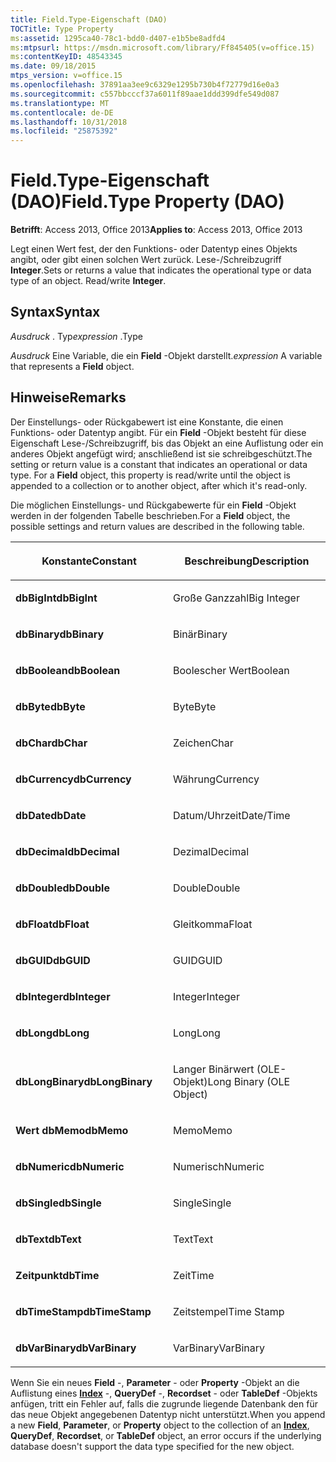 ```yaml
---
title: Field.Type-Eigenschaft (DAO)
TOCTitle: Type Property
ms:assetid: 1295ca40-78c1-bdd0-d407-e1b5be8adfd4
ms:mtpsurl: https://msdn.microsoft.com/library/Ff845405(v=office.15)
ms:contentKeyID: 48543345
ms.date: 09/18/2015
mtps_version: v=office.15
ms.openlocfilehash: 37891aa3ee9c6329e1295b730b4f72779d16e0a3
ms.sourcegitcommit: c557bbcccf37a6011f89aae1ddd399dfe549d087
ms.translationtype: MT
ms.contentlocale: de-DE
ms.lasthandoff: 10/31/2018
ms.locfileid: "25875392"
---
```

# <a name="fieldtype-property-dao"></a><span data-ttu-id="91f1b-102">Field.Type-Eigenschaft (DAO)</span><span class="sxs-lookup"><span data-stu-id="91f1b-102">Field.Type Property (DAO)</span></span>


<span data-ttu-id="91f1b-103">**Betrifft**: Access 2013, Office 2013</span><span class="sxs-lookup"><span data-stu-id="91f1b-103">**Applies to**: Access 2013, Office 2013</span></span>

<span data-ttu-id="91f1b-p101">Legt einen Wert fest, der den Funktions- oder Datentyp eines Objekts angibt, oder gibt einen solchen Wert zurück. Lese-/Schreibzugriff **Integer**.</span><span class="sxs-lookup"><span data-stu-id="91f1b-p101">Sets or returns a value that indicates the operational type or data type of an object. Read/write **Integer**.</span></span>

## <a name="syntax"></a><span data-ttu-id="91f1b-106">Syntax</span><span class="sxs-lookup"><span data-stu-id="91f1b-106">Syntax</span></span>

<span data-ttu-id="91f1b-107">*Ausdruck* . Typ</span><span class="sxs-lookup"><span data-stu-id="91f1b-107">*expression* .Type</span></span>

<span data-ttu-id="91f1b-108">*Ausdruck* Eine Variable, die ein **Field** -Objekt darstellt.</span><span class="sxs-lookup"><span data-stu-id="91f1b-108">*expression* A variable that represents a **Field** object.</span></span>

## <a name="remarks"></a><span data-ttu-id="91f1b-109">Hinweise</span><span class="sxs-lookup"><span data-stu-id="91f1b-109">Remarks</span></span>

<span data-ttu-id="91f1b-p102">Der Einstellungs- oder Rückgabewert ist eine Konstante, die einen Funktions- oder Datentyp angibt. Für ein **Field** -Objekt besteht für diese Eigenschaft Lese-/Schreibzugriff, bis das Objekt an eine Auflistung oder ein anderes Objekt angefügt wird; anschließend ist sie schreibgeschützt.</span><span class="sxs-lookup"><span data-stu-id="91f1b-p102">The setting or return value is a constant that indicates an operational or data type. For a **Field** object, this property is read/write until the object is appended to a collection or to another object, after which it's read-only.</span></span>

<span data-ttu-id="91f1b-112">Die möglichen Einstellungs- und Rückgabewerte für ein **Field** -Objekt werden in der folgenden Tabelle beschrieben.</span><span class="sxs-lookup"><span data-stu-id="91f1b-112">For a **Field** object, the possible settings and return values are described in the following table.</span></span>

<table>
<colgroup>
<col style="width: 50%" />
<col style="width: 50%" />
</colgroup>
<thead>
<tr class="header">
<th><p><span data-ttu-id="91f1b-113">Konstante</span><span class="sxs-lookup"><span data-stu-id="91f1b-113">Constant</span></span></p></th>
<th><p><span data-ttu-id="91f1b-114">Beschreibung</span><span class="sxs-lookup"><span data-stu-id="91f1b-114">Description</span></span></p></th>
</tr>
</thead>
<tbody>
<tr class="odd">
<td><p><span data-ttu-id="91f1b-115"><strong>dbBigInt</strong></span><span class="sxs-lookup"><span data-stu-id="91f1b-115"><strong>dbBigInt</strong></span></span></p></td>
<td><p><span data-ttu-id="91f1b-116">Große Ganzzahl</span><span class="sxs-lookup"><span data-stu-id="91f1b-116">Big Integer</span></span></p></td>
</tr>
<tr class="even">
<td><p><span data-ttu-id="91f1b-117"><strong>dbBinary</strong></span><span class="sxs-lookup"><span data-stu-id="91f1b-117"><strong>dbBinary</strong></span></span></p></td>
<td><p><span data-ttu-id="91f1b-118">Binär</span><span class="sxs-lookup"><span data-stu-id="91f1b-118">Binary</span></span></p></td>
</tr>
<tr class="odd">
<td><p><span data-ttu-id="91f1b-119"><strong>dbBoolean</strong></span><span class="sxs-lookup"><span data-stu-id="91f1b-119"><strong>dbBoolean</strong></span></span></p></td>
<td><p><span data-ttu-id="91f1b-120">Boolescher Wert</span><span class="sxs-lookup"><span data-stu-id="91f1b-120">Boolean</span></span></p></td>
</tr>
<tr class="even">
<td><p><span data-ttu-id="91f1b-121"><strong>dbByte</strong></span><span class="sxs-lookup"><span data-stu-id="91f1b-121"><strong>dbByte</strong></span></span></p></td>
<td><p><span data-ttu-id="91f1b-122">Byte</span><span class="sxs-lookup"><span data-stu-id="91f1b-122">Byte</span></span></p></td>
</tr>
<tr class="odd">
<td><p><span data-ttu-id="91f1b-123"><strong>dbChar</strong></span><span class="sxs-lookup"><span data-stu-id="91f1b-123"><strong>dbChar</strong></span></span></p></td>
<td><p><span data-ttu-id="91f1b-124">Zeichen</span><span class="sxs-lookup"><span data-stu-id="91f1b-124">Char</span></span></p></td>
</tr>
<tr class="even">
<td><p><span data-ttu-id="91f1b-125"><strong>dbCurrency</strong></span><span class="sxs-lookup"><span data-stu-id="91f1b-125"><strong>dbCurrency</strong></span></span></p></td>
<td><p><span data-ttu-id="91f1b-126">Währung</span><span class="sxs-lookup"><span data-stu-id="91f1b-126">Currency</span></span></p></td>
</tr>
<tr class="odd">
<td><p><span data-ttu-id="91f1b-127"><strong>dbDate</strong></span><span class="sxs-lookup"><span data-stu-id="91f1b-127"><strong>dbDate</strong></span></span></p></td>
<td><p><span data-ttu-id="91f1b-128">Datum/Uhrzeit</span><span class="sxs-lookup"><span data-stu-id="91f1b-128">Date/Time</span></span></p></td>
</tr>
<tr class="even">
<td><p><span data-ttu-id="91f1b-129"><strong>dbDecimal</strong></span><span class="sxs-lookup"><span data-stu-id="91f1b-129"><strong>dbDecimal</strong></span></span></p></td>
<td><p><span data-ttu-id="91f1b-130">Dezimal</span><span class="sxs-lookup"><span data-stu-id="91f1b-130">Decimal</span></span></p></td>
</tr>
<tr class="odd">
<td><p><span data-ttu-id="91f1b-131"><strong>dbDouble</strong></span><span class="sxs-lookup"><span data-stu-id="91f1b-131"><strong>dbDouble</strong></span></span></p></td>
<td><p><span data-ttu-id="91f1b-132">Double</span><span class="sxs-lookup"><span data-stu-id="91f1b-132">Double</span></span></p></td>
</tr>
<tr class="even">
<td><p><span data-ttu-id="91f1b-133"><strong>dbFloat</strong></span><span class="sxs-lookup"><span data-stu-id="91f1b-133"><strong>dbFloat</strong></span></span></p></td>
<td><p><span data-ttu-id="91f1b-134">Gleitkomma</span><span class="sxs-lookup"><span data-stu-id="91f1b-134">Float</span></span></p></td>
</tr>
<tr class="odd">
<td><p><span data-ttu-id="91f1b-135"><strong>dbGUID</strong></span><span class="sxs-lookup"><span data-stu-id="91f1b-135"><strong>dbGUID</strong></span></span></p></td>
<td><p><span data-ttu-id="91f1b-136">GUID</span><span class="sxs-lookup"><span data-stu-id="91f1b-136">GUID</span></span></p></td>
</tr>
<tr class="even">
<td><p><span data-ttu-id="91f1b-137"><strong>dbInteger</strong></span><span class="sxs-lookup"><span data-stu-id="91f1b-137"><strong>dbInteger</strong></span></span></p></td>
<td><p><span data-ttu-id="91f1b-138">Integer</span><span class="sxs-lookup"><span data-stu-id="91f1b-138">Integer</span></span></p></td>
</tr>
<tr class="odd">
<td><p><span data-ttu-id="91f1b-139"><strong>dbLong</strong></span><span class="sxs-lookup"><span data-stu-id="91f1b-139"><strong>dbLong</strong></span></span></p></td>
<td><p><span data-ttu-id="91f1b-140">Long</span><span class="sxs-lookup"><span data-stu-id="91f1b-140">Long</span></span></p></td>
</tr>
<tr class="even">
<td><p><span data-ttu-id="91f1b-141"><strong>dbLongBinary</strong></span><span class="sxs-lookup"><span data-stu-id="91f1b-141"><strong>dbLongBinary</strong></span></span></p></td>
<td><p><span data-ttu-id="91f1b-142">Langer Binärwert (OLE-Objekt)</span><span class="sxs-lookup"><span data-stu-id="91f1b-142">Long Binary (OLE Object)</span></span></p></td>
</tr>
<tr class="odd">
<td><p><span data-ttu-id="91f1b-143"><strong>Wert dbMemo</strong></span><span class="sxs-lookup"><span data-stu-id="91f1b-143"><strong>dbMemo</strong></span></span></p></td>
<td><p><span data-ttu-id="91f1b-144">Memo</span><span class="sxs-lookup"><span data-stu-id="91f1b-144">Memo</span></span></p></td>
</tr>
<tr class="even">
<td><p><span data-ttu-id="91f1b-145"><strong>dbNumeric</strong></span><span class="sxs-lookup"><span data-stu-id="91f1b-145"><strong>dbNumeric</strong></span></span></p></td>
<td><p><span data-ttu-id="91f1b-146">Numerisch</span><span class="sxs-lookup"><span data-stu-id="91f1b-146">Numeric</span></span></p></td>
</tr>
<tr class="odd">
<td><p><span data-ttu-id="91f1b-147"><strong>dbSingle</strong></span><span class="sxs-lookup"><span data-stu-id="91f1b-147"><strong>dbSingle</strong></span></span></p></td>
<td><p><span data-ttu-id="91f1b-148">Single</span><span class="sxs-lookup"><span data-stu-id="91f1b-148">Single</span></span></p></td>
</tr>
<tr class="even">
<td><p><span data-ttu-id="91f1b-149"><strong>dbText</strong></span><span class="sxs-lookup"><span data-stu-id="91f1b-149"><strong>dbText</strong></span></span></p></td>
<td><p><span data-ttu-id="91f1b-150">Text</span><span class="sxs-lookup"><span data-stu-id="91f1b-150">Text</span></span></p></td>
</tr>
<tr class="odd">
<td><p><span data-ttu-id="91f1b-151"><strong>Zeitpunkt</strong></span><span class="sxs-lookup"><span data-stu-id="91f1b-151"><strong>dbTime</strong></span></span></p></td>
<td><p><span data-ttu-id="91f1b-152">Zeit</span><span class="sxs-lookup"><span data-stu-id="91f1b-152">Time</span></span></p></td>
</tr>
<tr class="even">
<td><p><span data-ttu-id="91f1b-153"><strong>dbTimeStamp</strong></span><span class="sxs-lookup"><span data-stu-id="91f1b-153"><strong>dbTimeStamp</strong></span></span></p></td>
<td><p><span data-ttu-id="91f1b-154">Zeitstempel</span><span class="sxs-lookup"><span data-stu-id="91f1b-154">Time Stamp</span></span></p></td>
</tr>
<tr class="odd">
<td><p><span data-ttu-id="91f1b-155"><strong>dbVarBinary</strong></span><span class="sxs-lookup"><span data-stu-id="91f1b-155"><strong>dbVarBinary</strong></span></span></p></td>
<td><p><span data-ttu-id="91f1b-156">VarBinary</span><span class="sxs-lookup"><span data-stu-id="91f1b-156">VarBinary</span></span></p></td>
</tr>
</tbody>
</table>


<span data-ttu-id="91f1b-157">Wenn Sie ein neues **Field** -, **Parameter** - oder **Property** -Objekt an die Auflistung eines **[Index](index-object-dao.md)** -, **QueryDef** -, **Recordset** - oder **TableDef** -Objekts anfügen, tritt ein Fehler auf, falls die zugrunde liegende Datenbank den für das neue Objekt angegebenen Datentyp nicht unterstützt.</span><span class="sxs-lookup"><span data-stu-id="91f1b-157">When you append a new **Field**, **Parameter**, or **Property** object to the collection of an **[Index](index-object-dao.md)**, **QueryDef**, **Recordset**, or **TableDef** object, an error occurs if the underlying database doesn't support the data type specified for the new object.</span></span>

